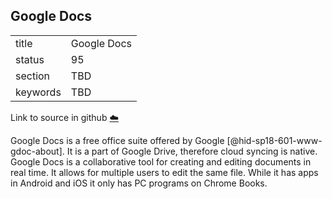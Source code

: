 ## Google Docs


|          |             |
| -------- | ----------- |
| title    | Google Docs |
| status   | 95          |
| section  | TBD         |
| keywords | TBD         |

Link to source in github [:cloud:](https://github.com/cloudmesh/technologies/blob/master/chapters/incomming/abstract-google-docs.md)



Google Docs is a free office suite offered by
Google [@hid-sp18-601-www-gdoc-about]. It is a part of Google Drive,
therefore cloud syncing is native. Google Docs is a collaborative tool
for creating and editing documents in real time. It allows for multiple
users to edit the same file. While it has apps in Android and iOS it
only has PC programs on Chrome Books.
